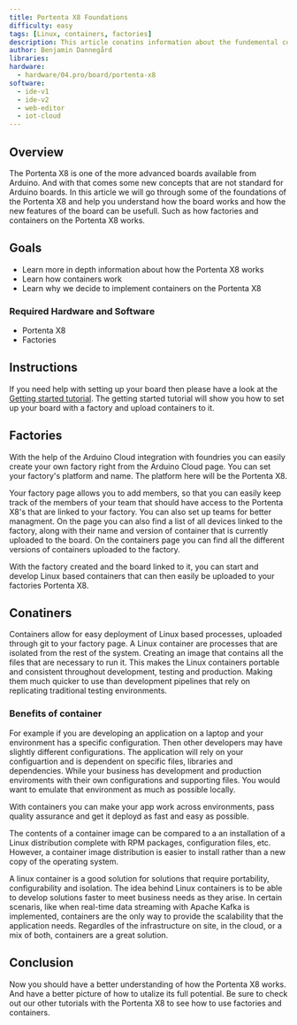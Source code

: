 ```yaml
---
title: Portenta X8 Foundations
difficulty: easy
tags: [Linux, containers, factories]
description: This article conatins information about the fundemental concepts of the Portenta X8
author: Benjamin Dannegård
libraries:
hardware:
  - hardware/04.pro/board/portenta-x8
software:
  - ide-v1
  - ide-v2
  - web-editor
  - iot-cloud
---
```


## Overview

The Portenta X8 is one of the more advanced boards available from Arduino. And with that comes some new concepts that are not standard for Arduino boards. In this article we will go through some of the foundations of the Portenta X8 and help you understand how the board works and how the new features of the board can be usefull. Such as how factories and containers on the Portenta X8 works.

## Goals

- Learn more in depth information about how the Portenta X8 works
- Learn how containers work
- Learn why we decide to implement containers on the Portenta X8

### Required Hardware and Software

-   Portenta X8
-   Factories

## Instructions

If you need help with setting up your board then please have a look at the [Getting started tutorial](). The getting started tutorial will show you how to set up your board with a factory and upload containers to it.

## Factories

With the help of the Arduino Cloud integration with foundries you can easily create your own factory right from the Arduino Cloud page. You can set your factory's platform and name. The platform here will be the Portenta X8.

Your factory page allows you to add members, so that you can easily keep track of the members of your team that should have access to the Portenta X8's that are linked to your factory. You can also set up teams for better managment. On the page you can also find a list of all devices linked to the factory, along with their name and version of container that is currently uploaded to the board. On the containers page you can find all the different versions of containers uploaded to the factory.

With the factory created and the board linked to it, you can start and develop Linux based containers that can then easily be uploaded to your factories Portenta X8.

## Conatiners

Containers allow for easy deployment of Linux based processes, uploaded through git to your factory page. A Linux container are processes that are isolated from the rest of the system. Creating an image that contains all the files that are necessary to run it. This makes the Linux containers portable and consistent throughout development, testing and production. Making them much quicker to use than development pipelines that rely on replicating traditional testing environments.

### Benefits of container

For example if you are developing an application on a laptop and your environment has a specific configuration. Then other developers may have slightly different configurations. The application will rely on your configuartion and is dependent on specific files, libraries and dependencies. While your business has development and production enviroments with their own configurations and supporting files. You would want to emulate that environment as much as possible locally.

With containers you can make your app work across environments, pass quality assurance and get it deployd as fast and easy as possible.

The contents of a container image can be compared to a an installation of a Linux distribution complete with RPM packages, configuration files, etc. However, a container image distribution is easier to install rather than a new copy of the operating system.

A linux container is a good solution for solutions that require portability, configurability and isolation. The idea behind Linux containers is to be able to develop solutions faster to meet business needs as they arise. In certain scenaris, like when real-time data streaming with Apache Kafka is implemented, containers are the only way to provide the scalability that the application needs. Regardles of the infrastructure on site, in the cloud, or a mix of both, containers are a great solution. 

## Conclusion

Now you should have a better understanding of how the Portenta X8 works. And have a better picture of how to utalize its full potential. Be sure to check out our other tutorials with the Portenta X8 to see how to use factories and containers.